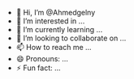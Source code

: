 - 👋 Hi, I’m @Ahmedgelny
- 👀 I’m interested in ...
- 🌱 I’m currently learning ...
- 💞️ I’m looking to collaborate on ...
- 📫 How to reach me ...
- 😄 Pronouns: ...
- ⚡ Fun fact: ...

<!---
Ahmedgelny/Ahmedgelny is a ✨ special ✨ repository because its `README.md` (this file) appears on your GitHub profile.
You can click the Preview link to take a look at your changes.
--->
